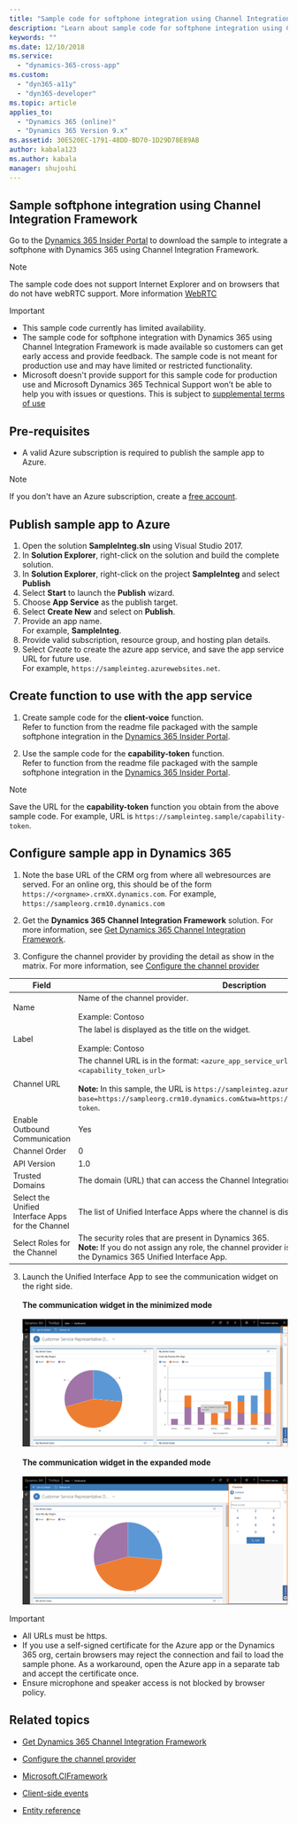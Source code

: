```yaml
---
title: "Sample code for softphone integration using Channel Integration Framework (CIF) | Microsoft Docs"
description: "Learn about sample code for softphone integration using Channel Integration Framework (CIF) with Microsoft Dynamics 365 Unified Interface App."
keywords: ""
ms.date: 12/10/2018
ms.service:
  - "dynamics-365-cross-app"
ms.custom:
  - "dyn365-a11y"
  - "dyn365-developer"
ms.topic: article
applies_to:
  - "Dynamics 365 (online)"
  - "Dynamics 365 Version 9.x"
ms.assetid: 30E520EC-1791-48DD-BD70-1D29D78E89AB
author: kabala123
ms.author: kabala
manager: shujoshi
---
```


## Sample softphone integration using Channel Integration Framework

Go to the [Dynamics 365 Insider Portal](https://go.microsoft.com/fwlink/p/?linkid=2025867) to download the sample to integrate a softphone with Dynamics 365 using Channel Integration Framework.

> [!NOTE]
> The sample code does not support Internet Explorer and on browsers that do not have webRTC support. More information [WebRTC](https://webrtc.org/)

> [!Important]
> - This sample code currently has limited availability.
> - The sample code for softphone integration with Dynamics 365 using Channel Integration Framework is made available so customers can get early access and provide feedback. The sample code is not meant for production use and may have limited or restricted functionality.
> - Microsoft doesn't provide support for this sample code for production use and Microsoft Dynamics 365 Technical Support won’t be able to help you with issues or questions. This is subject to [supplemental terms of use](http://go.microsoft.com/fwlink/p/?LinkId=511446)

## Pre-requisites

- A valid Azure subscription is required to publish the sample app to Azure.
> [!Note]
> If you don't have an Azure subscription, create a [free account](https://azure.microsoft.com/free/).


## Publish sample app to Azure

1. Open the solution **SampleInteg.sln** using Visual Studio 2017.
2. In **Solution Explorer**, right-click on the solution and build the complete solution.
3. In **Solution Explorer**, right-click on the project **SampleInteg**  and select **Publish**
4. Select **Start** to launch the **Publish** wizard.
5. Choose **App Service** as the publish target.
6. Select **Create New** and select on **Publish**.
7. Provide an app name.<br> For example, **SampleInteg**.
8. Provide valid subscription, resource group, and hosting plan details.
9. Select *Create* to create the azure app service, and save the app service URL for future use.<br>For example, `https://sampleinteg.azurewebsites.net`.

## Create function to use with the app service

1. Create sample code for the **client-voice** function.<br> Refer to function from the readme file packaged with the sample softphone integration in the [Dynamics 365 Insider Portal](https://go.microsoft.com/fwlink/p/?linkid=2025867).

2. Use the sample code for the **capability-token** function.<br> Refer to function from the readme file packaged with the sample softphone integration in the [Dynamics 365 Insider Portal](https://go.microsoft.com/fwlink/p/?linkid=2025867).

> [!Note] 
> Save the URL for the **capability-token** function you obtain from the above sample code. For example, URL is `https://sampleinteg.sample/capability-token`.

## Configure sample app in Dynamics 365

1. Note the base URL of the CRM org from where all webresources are served. For an online org, this should be of the form `https://<orgname>.crmXX.dynamics.com`. For example, `https://sampleorg.crm10.dynamics.com`

1. Get the **Dynamics 365 Channel Integration Framework** solution. For more information, see [Get Dynamics 365 Channel Integration Framework](get-channel-integration-framework.md).

2. Configure the channel provider by providing the detail as show in the matrix. For more information, see [Configure the channel provider](configure-channel-provider-channel-integration-framework.md)

  | Field | Description |
  |-------|-------|
  |Name|Name of the channel provider.<br><br> Example: Contoso|
  |Label|The label is displayed as the title on the widget.<br><br> Example: Contoso|
  |Channel URL| The channel URL is in the format: `<azure_app_service_url>?base=<crm_base_url>&twa=<capability_token_url>`<br><br>**Note:** In this sample, the URL is `https://sampleinteg.azurewebsites.net?base=https://sampleorg.crm10.dynamics.com&twa=https://sampleinteg.sample/capability-token`. |
  |Enable Outbound Communication| Yes |
  |Channel Order| 0 |
  |API Version| 1.0 |
  |Trusted Domains|The domain (URL) that can access the Channel Integration Framework APIs.|
  |Select the Unified Interface Apps for the Channel| The list of Unified Interface Apps where the channel is displayed for the agents. |
  |Select Roles for the Channel|The security roles that are present in Dynamics 365.<br>**Note:** If you do not assign any role, the channel provider is shown to all users assigned for the Dynamics 365 Unified Interface App.|

3. Launch the Unified Interface App to see the communication widget on the right side.<br><br>
**The communication widget in the minimized mode**<br><br>
![communication widget in the minimized mode](media/widget-minimized-mode.PNG "communication widget in the minimized mode")
<br><br>
**The communication widget in the expanded mode**<br><br>
![communication widget in the expanded mode](media/widget-expanded-mode.PNG "communication widget in the expanded mode")

> [!Important]
> - All URLs must be https.
> - If you use a self-signed certificate for the Azure app or the Dynamics 365 org, certain browsers may reject the connection and fail to load the sample phone. As a workaround, open the Azure app in a separate tab and accept the certificate once.
> - Ensure microphone and speaker access is not blocked by browser policy.

## Related topics

- [Get Dynamics 365 Channel Integration Framework](get-channel-integration-framework.md)

- [Configure the channel provider](configure-channel-provider-channel-integration-framework.md)

- [Microsoft.CIFramework](reference/microsoft-ciframework.md)

- [Client-side events](reference/client-side-events.md)

- [Entity reference](reference/entities-attributes/msdyn-ciprovider.md)